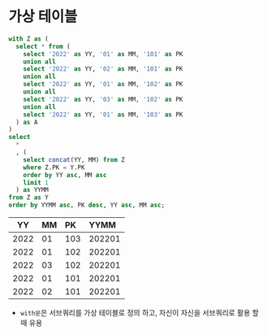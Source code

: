 # 가상 테이블
```sql
with Z as (
  select * from (
    select '2022' as YY, '01' as MM, '101' as PK
    union all
    select '2022' as YY, '02' as MM, '101' as PK
    union all
    select '2022' as YY, '01' as MM, '102' as PK
    union all
    select '2022' as YY, '03' as MM, '102' as PK
    union all
    select '2022' as YY, '01' as MM, '103' as PK
  ) as A
)
select
  *
  , (
    select concat(YY, MM) from Z
    where Z.PK = Y.PK
    order by YY asc, MM asc
    limit 1
  ) as YYMM
from Z as Y
order by YYMM asc, PK desc, YY asc, MM asc;
```

| YY | MM | PK | YYMM |
|---|:---|:---|:---|
| 2022 | 01 | 103 | 202201 |
| 2022 | 01 | 102 | 202201 |
| 2022 | 03 | 102 | 202201 |
| 2022 | 01 | 101 | 202201 |
| 2022 | 02 | 101 | 202201 |

* `with문`은 서브쿼리를 가상 테이블로 정의 하고, 자신이 자신을 서브쿼리로 활용 할때 유용
